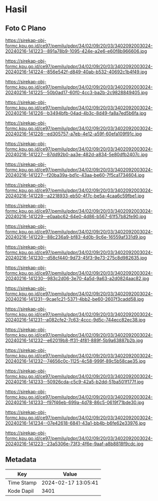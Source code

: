 # Hasil

## Foto C Plano

https://sirekap-obj-formc.kpu.go.id/ce97/pemilu/pdpr/34/02/09/20/03/3402092003024-20240216-141223--891a78b9-1095-424e-a2e6-e60f8b966606.jpg

https://sirekap-obj-formc.kpu.go.id/ce97/pemilu/pdpr/34/02/09/20/03/3402092003024-20240216-141224--856e542f-d849-40ab-b532-40692c1b4f49.jpg

https://sirekap-obj-formc.kpu.go.id/ce97/pemilu/pdpr/34/02/09/20/03/3402092003024-20240216-141225--50b0ad17-60f0-4cc3-ba2b-2c9828849405.jpg

https://sirekap-obj-formc.kpu.go.id/ce97/pemilu/pdpr/34/02/09/20/03/3402092003024-20240216-141226--b3494bfb-04ad-4b3c-8d49-fa8a7ed5b6fa.jpg

https://sirekap-obj-formc.kpu.go.id/ce97/pemilu/pdpr/34/02/09/20/03/3402092003024-20240216-141226--ed305757-a7eb-4e12-a59f-60efa109f91c.jpg

https://sirekap-obj-formc.kpu.go.id/ce97/pemilu/pdpr/34/02/09/20/03/3402092003024-20240216-141227--87dd92b0-aa3e-482d-a834-5e80dfb2407c.jpg

https://sirekap-obj-formc.kpu.go.id/ce97/pemilu/pdpr/34/02/09/20/03/3402092003024-20240216-141227--f20ba39a-bd1c-43aa-be60-7f5ca1734604.jpg

https://sirekap-obj-formc.kpu.go.id/ce97/pemilu/pdpr/34/02/09/20/03/3402092003024-20240216-141228--a2218933-eb50-4f7c-be5a-4caa6c59fbe1.jpg

https://sirekap-obj-formc.kpu.go.id/ce97/pemilu/pdpr/34/02/09/20/03/3402092003024-20240216-141229--e0aabc62-64e0-4d86-b567-61f57b82fe90.jpg

https://sirekap-obj-formc.kpu.go.id/ce97/pemilu/pdpr/34/02/09/20/03/3402092003024-20240216-141229--88c236a9-bf83-4d0b-9c6e-16559af331d9.jpg

https://sirekap-obj-formc.kpu.go.id/ce97/pemilu/pdpr/34/02/09/20/03/3402092003024-20240216-141230--d58cf440-9d73-45f3-9e73-275c8d982635.jpg

https://sirekap-obj-formc.kpu.go.id/ce97/pemilu/pdpr/34/02/09/20/03/3402092003024-20240216-141230--983c2d06-3e70-4a5d-9a63-a2d0824aac82.jpg

https://sirekap-obj-formc.kpu.go.id/ce97/pemilu/pdpr/34/02/09/20/03/3402092003024-20240216-141231--9cae1c21-5371-4bb2-be60-2607f3cadd58.jpg

https://sirekap-obj-formc.kpu.go.id/ce97/pemilu/pdpr/34/02/09/20/03/3402092003024-20240216-141231--a082cfe2-7c63-4ccc-9d5c-744ecc82ec38.jpg

https://sirekap-obj-formc.kpu.go.id/ce97/pemilu/pdpr/34/02/09/20/03/3402092003024-20240216-141232--e62019b8-ff31-4f81-889f-5b9a63887b2b.jpg

https://sirekap-obj-formc.kpu.go.id/ce97/pemilu/pdpr/34/02/09/20/03/3402092003024-20240216-141232--74656c0c-1125-4c58-999f-89c5b58cae35.jpg

https://sirekap-obj-formc.kpu.go.id/ce97/pemilu/pdpr/34/02/09/20/03/3402092003024-20240216-141233--50926cda-c5c9-42a5-b2dd-51ba501f177f.jpg

https://sirekap-obj-formc.kpu.go.id/ce97/pemilu/pdpr/34/02/09/20/03/3402092003024-20240216-141233--f97f46eb-699a-4d78-86c5-0619f71bde30.jpg

https://sirekap-obj-formc.kpu.go.id/ce97/pemilu/pdpr/34/02/09/20/03/3402092003024-20240216-141234--07e42618-6841-43a1-bb4b-b6fe62e33976.jpg

https://sirekap-obj-formc.kpu.go.id/ce97/pemilu/pdpr/34/02/09/20/03/3402092003024-20240216-141223--23a5306e-73f3-4f6e-9aaf-a8b8818f9cdc.jpg


## Metadata

| Key        | Value               |
| ---------- | ------------------- |
| Time Stamp | 2024-02-17 13:05:41 |
| Kode Dapil | 3401                |




